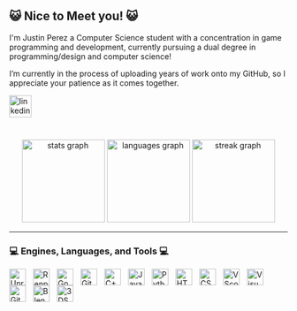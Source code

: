 ## 😺 Nice to Meet you! 😺

I'm Justin Perez a Computer Science student with a concentration in game programming and development, currently pursuing a dual degree in programming/design and computer science!

I’m currently in the process of uploading years of work onto my GitHub, so I appreciate your patience as it comes together.

<div align="left">
  <a href="https://www.linkedin.com/in/justin-perez-247b122a2/" target="_blank">
    <img src="https://img.shields.io/static/v1?message=LinkedIn&logo=linkedin&label=&color=0077B5&logoColor=white&labelColor=&style=flat" height="40" alt="linkedin logo"  />
  </a>
</div>

###

<br clear="both">

<div align="center">
  <img src="https://github-readme-stats.vercel.app/api?username=justin-bytes-code&hide_title=true&hide_rank=true&show_icons=true&include_all_commits=true&count_private=true&disable_animations=false&theme=aura_dark&locale=en&hide_border=true&order=1" height="150" alt="stats graph"  />
  <img src="https://github-readme-stats.vercel.app/api/top-langs?username=justin-bytes-code&locale=en&hide_title=false&layout=compact&card_width=320&langs_count=5&theme=aura_dark&hide_border=true&order=2" height="150" alt="languages graph"  />
  <img src="https://streak-stats.demolab.com?user=justin-bytes-code&locale=en&mode=daily&theme=aura_dark&hide_border=true&border_radius=5&order=3" height="150" alt="streak graph"  />
</div>


---

### 💻 Engines, Languages, and Tools 💻


<img align= "left" alt = "Unreal" width = "30px" style="padding-right:10px;" src="https://cdn.jsdelivr.net/gh/devicons/devicon@latest/icons/unrealengine/unrealengine-original.svg"/>
<img align= "left" alt = "Renpy" width = "30px" style="padding-right:10px;" src="https://cdn.jsdelivr.net/gh/devicons/devicon@latest/icons/renpy/renpy-original.svg"/>
<img align= "left" alt = "Godot" width = "30px" style="padding-right:10px;" src="https://cdn.jsdelivr.net/gh/devicons/devicon@latest/icons/godot/godot-original.svg"/>
<img align= "left" alt="Git" width="30px" style="padding-right:10px;" src="https://cdn.jsdelivr.net/gh/devicons/devicon/icons/git/git-original.svg" />
<img align="left" alt="C++" width="30px" style="padding-right:10px;" src="https://cdn.jsdelivr.net/gh/devicons/devicon@latest/icons/cplusplus/cplusplus-original.svg" />
<img align= "left" alt="Java" width="30px" style="padding-right:10px;" src="https://cdn.jsdelivr.net/gh/devicons/devicon/icons/java/java-original.svg"/>
<img align= "left" alt="Python" width="30px" style="padding-right:10px;" src="https://cdn.jsdelivr.net/gh/devicons/devicon@latest/icons/python/python-original.svg" />
<img align="left" alt="HTML" width="30px" style="padding-right:10px;" src="https://cdn.jsdelivr.net/gh/devicons/devicon/icons/html5/html5-plain.svg" />
<img align="left" alt="CSS" width="30px" style="padding-right:10px;" src="https://cdn.jsdelivr.net/gh/devicons/devicon/icons/css3/css3-plain.svg" />
<img align= "left" alt = "VScode" width = "30px" style="padding-right:10px;" src="https://cdn.jsdelivr.net/gh/devicons/devicon@latest/icons/vscode/vscode-original.svg"/>
<img align= "left" alt = "Visual Studio" width = "30px" style="padding-right:10px;" src="https://cdn.jsdelivr.net/gh/devicons/devicon@latest/icons/visualstudio/visualstudio-original.svg"/>
<img align="left" alt="GitHub" width="30px" style="padding-right:10px;" src="https://cdn.jsdelivr.net/gh/devicons/devicon/icons/github/github-original.svg" />
<img align= "left" alt = "Blender" width = "30px" style="padding-right:10px;" src="https://cdn.jsdelivr.net/gh/devicons/devicon@latest/icons/blender/blender-original.svg"/>
<img align= "left" alt = "3DSMax" width = "30px" style="padding-right:10px;" src="https://cdn.jsdelivr.net/gh/devicons/devicon@latest/icons/threedsmax/threedsmax-original.svg"/>



<!--
**Justin-Bytes-Code/Justin-Bytes-Code** is a ✨ _special_ ✨ repository because its `README.md` (this file) appears on your GitHub profile.

Here are some ideas to get you started:

- 🔭 I’m currently working on ...
- 🌱 I’m currently learning ...
- 👯 I’m looking to collaborate on ...
- 🤔 I’m looking for help with ...
- 💬 Ask me about ...
- 📫 How to reach me: ...
- 😄 Pronouns: ...
- ⚡ Fun fact: ...
-->
